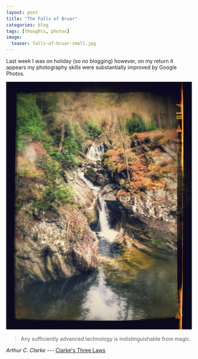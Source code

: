 ```yaml
---
layout: post
title: "The Falls of Bruar"
categories: blog
tags: [thoughts, photos]
image:
  teaser: falls-of-bruar-small.jpg
---
```


Last week I was on holiday (so no blogging) however, on my return it appears my photography skills were substantially improved by Google Photos.

![The Falls of Bruar](/images/falls-of-bruar-main.jpg)

> Any sufficiently advanced technology is indistinguishable from magic.

<cite>Arthur C. Clarke</cite> --- <a href="https://en.wikipedia.org/wiki/Clarke's_three_laws" target="_blank">Clarke's Three Laws</a>